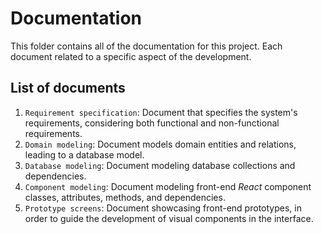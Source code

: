 # Documentation
This folder contains all of the documentation for this project. Each document related to a specific aspect of the development.

## List of documents
1. `Requirement specification`: Document that specifies the system's requirements, considering both functional and non-functional requirements.
2. `Domain modeling`: Document models domain entities and relations, leading to a database model.
3. `Database modeling`: Document modeling database collections and dependencies.
4. `Component modeling`: Document modeling front-end _React_ component classes, attributes, methods, and dependencies.
5. `Prototype screens`: Document showcasing front-end prototypes, in order to guide the development of visual components in the interface.
